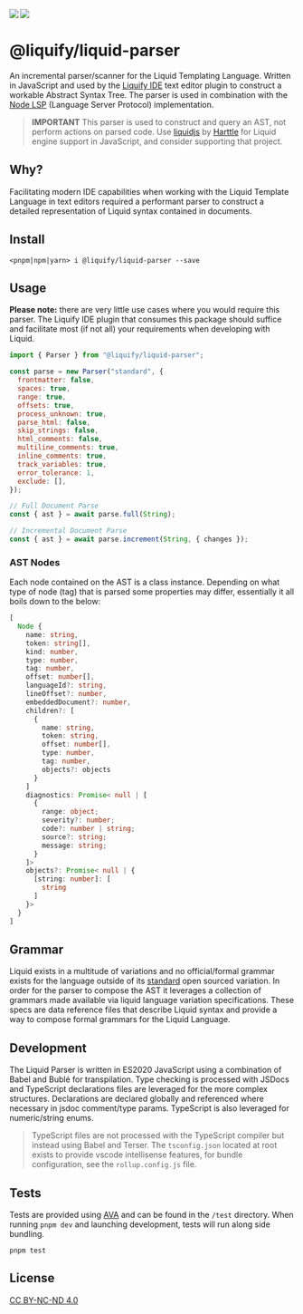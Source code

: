 <img src="https://img.shields.io/circleci/build/github/panoply/liquify/circleci-project-setup?token=54a787fdd39139be0add226455eb4d07f34f9d3f&style=flat-square&logo=CircleCI&label=&labelColor=555" align="left" />&nbsp;&nbsp;<img align="left" src="https://img.shields.io/librariesio/release/npm/@liquify/specs?style=flat-square&label=&logoWidth=28&labelColor=555&logo=data:image/svg+xml;base64,PHN2ZyB4bWxucz0iaHR0cDovL3d3dy53My5vcmcvMjAwMC9zdmciIHZpZXdCb3g9IjAgMCAyNCA5LjMzIj48dGl0bGU+bnBtPC90aXRsZT48cGF0aCBkPSJNMCwwVjhINi42N1Y5LjMzSDEyVjhIMjRWMFpNNi42Nyw2LjY2SDUuMzN2LTRINHY0SDEuMzRWMS4zM0g2LjY3Wm00LDBWOEg4VjEuMzNoNS4zM1Y2LjY2SDEwLjY3Wm0xMiwwSDIxLjM0di00SDIwdjRIMTguNjd2LTRIMTcuMzR2NEgxNC42N1YxLjMzaDhabS0xMi00SDEyVjUuMzNIMTAuNjZaIiBzdHlsZT0iZmlsbDojZmZmIi8+PC9zdmc+" />

# @liquify/liquid-parser

An incremental parser/scanner for the Liquid Templating Language. Written in JavaScript and used by the [Liquify IDE](#) text editor plugin to construct a workable Abstract Syntax Tree. The parser is used in combination with the [Node LSP](#) (Language Server Protocol) implementation.

> **IMPORTANT** This parser is used to construct and query an AST, not perform actions on parsed code. Use [liquidjs](#) by [Harttle](#) for Liquid engine support in JavaScript, and consider supporting that project.

## Why?

Facilitating modern IDE capabilities when working with the Liquid Template Language in text editors required a performant parser to construct a detailed representation of Liquid syntax contained in documents.

## Install

```cli
<pnpm|npm|yarn> i @liquify/liquid-parser --save
```

## Usage

**Please note:** there are very little use cases where you would require this parser. The Liquify IDE plugin that consumes this package should suffice and facilitate most (if not all) your requirements when developing with Liquid.

```js
import { Parser } from "@liquify/liquid-parser";

const parse = new Parser("standard", {
  frontmatter: false,
  spaces: true,
  range: true,
  offsets: true,
  process_unknown: true,
  parse_html: false,
  skip_strings: false,
  html_comments: false,
  multiline_comments: true,
  inline_comments: true,
  track_variables: true,
  error_tolerance: 1,
  exclude: [],
});

// Full Document Parse
const { ast } = await parse.full(String);

// Incremental Document Parse
const { ast } = await parse.increment(String, { changes });
```

### AST Nodes

Each node contained on the AST is a class instance. Depending on what type of node (tag) that is parsed some properties may differ, essentially it all boils down to the below:

```ts
[
  Node {
    name: string,
    token: string[],
    kind: number,
    type: number,
    tag: number,
    offset: number[],
    languageId?: string,
    lineOffset?: number,
    embeddedDocument?: number,
    children?: [
      {
        name: string,
        token: string,
        offset: number[],
        type: number,
        tag: number,
        objects?: objects
      }
    ]
    diagnostics: Promise< null | [
      {
        range: object;
        severity?: number;
        code?: number | string;
        source?: string;
        message: string;
      }
    ]>
    objects?: Promise< null | {
      [string: number]: [
        string
      ]
    }>
  }
]
```

## Grammar

Liquid exists in a multitude of variations and no official/formal grammar exists for the language outside of its [standard](#) open sourced variation. In order for the parser to compose the AST it leverages a collection of grammars made available via liquid language variation specifications. These specs are data reference files that describe Liquid syntax and provide a way to compose formal grammars for the Liquid Language.

## Development

The Liquid Parser is written in ES2020 JavaScript using a combination of Babel and Bublé for transpilation. Type checking is processed with JSDocs and TypeScript declarations files are leveraged for the more complex structures. Declarations are declared globally and referenced where necessary in jsdoc comment/type params. TypeScript is also leveraged for numeric/string enums.

> TypeScript files are not processed with the TypeScript compiler but instead using Babel and Terser. The `tsconfig.json` located at root exists to provide vscode intellisense features, for bundle configuration, see the `rollup.config.js` file.

## Tests

Tests are provided using [AVA](#) and can be found in the `/test` directory. When running `pnpm dev` and launching development, tests will run along side bundling.

`pnpm test`

## License

[CC BY-NC-ND 4.0](#)

